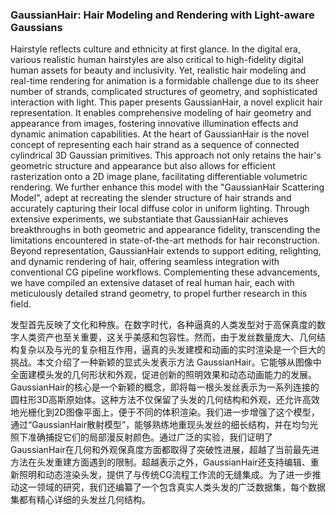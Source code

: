 ### GaussianHair: Hair Modeling and Rendering with Light-aware Gaussians

Hairstyle reflects culture and ethnicity at first glance. In the digital era, various realistic human hairstyles are also critical to high-fidelity digital human assets for beauty and inclusivity. Yet, realistic hair modeling and real-time rendering for animation is a formidable challenge due to its sheer number of strands, complicated structures of geometry, and sophisticated interaction with light. This paper presents GaussianHair, a novel explicit hair representation. It enables comprehensive modeling of hair geometry and appearance from images, fostering innovative illumination effects and dynamic animation capabilities. At the heart of GaussianHair is the novel concept of representing each hair strand as a sequence of connected cylindrical 3D Gaussian primitives. This approach not only retains the hair's geometric structure and appearance but also allows for efficient rasterization onto a 2D image plane, facilitating differentiable volumetric rendering. We further enhance this model with the "GaussianHair Scattering Model", adept at recreating the slender structure of hair strands and accurately capturing their local diffuse color in uniform lighting. Through extensive experiments, we substantiate that GaussianHair achieves breakthroughs in both geometric and appearance fidelity, transcending the limitations encountered in state-of-the-art methods for hair reconstruction. Beyond representation, GaussianHair extends to support editing, relighting, and dynamic rendering of hair, offering seamless integration with conventional CG pipeline workflows. Complementing these advancements, we have compiled an extensive dataset of real human hair, each with meticulously detailed strand geometry, to propel further research in this field.

发型首先反映了文化和种族。在数字时代，各种逼真的人类发型对于高保真度的数字人类资产也至关重要，这关乎美感和包容性。然而，由于发丝数量庞大、几何结构复杂以及与光的复杂相互作用，逼真的头发建模和动画的实时渲染是一个巨大的挑战。本文介绍了一种新颖的显式头发表示方法 GaussianHair。它能够从图像中全面建模头发的几何形状和外观，促进创新的照明效果和动态动画能力的发展。GaussianHair的核心是一个新颖的概念，即将每一根头发丝表示为一系列连接的圆柱形3D高斯原始体。这种方法不仅保留了头发的几何结构和外观，还允许高效地光栅化到2D图像平面上，便于不同的体积渲染。我们进一步增强了这个模型，通过“GaussianHair散射模型”，能够熟练地重现头发丝的细长结构，并在均匀光照下准确捕捉它们的局部漫反射颜色。通过广泛的实验，我们证明了GaussianHair在几何和外观保真度方面都取得了突破性进展，超越了当前最先进方法在头发重建方面遇到的限制。超越表示之外，GaussianHair还支持编辑、重新照明和动态渲染头发，提供了与传统CG流程工作流的无缝集成。为了进一步推动这一领域的研究，我们还编纂了一个包含真实人类头发的广泛数据集，每个数据集都有精心详细的头发丝几何结构。
